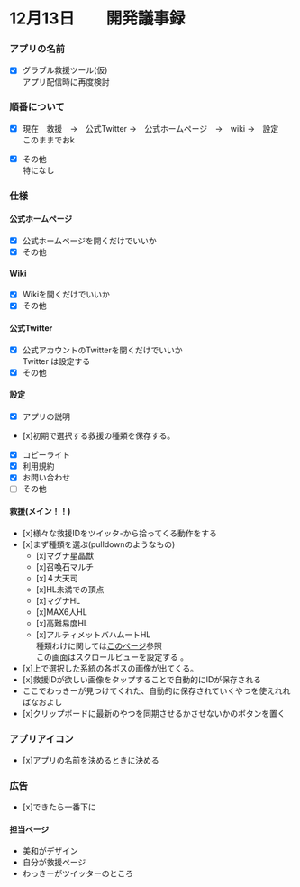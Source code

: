 # 12月13日　　開発議事録

### アプリの名前
- [x] グラブル救援ツール(仮)  
  アプリ配信時に再度検討

### 順番について
- [x] 現在　救援　→　公式Twitter →　公式ホームページ　→　wiki →　設定  
このままでおk

- [x] その他  
特になし

### 仕様
#### 公式ホームページ
- [x] 公式ホームページを開くだけでいいか
- [x] その他

#### Wiki
- [x] Wikiを開くだけでいいか
- [x] その他

#### 公式Twitter
- [x] 公式アカウントのTwitterを開くだけでいいか  
Twitter は設定する
- [x] その他

#### 設定
- [x] アプリの説明
- [x]初期で選択する救援の種類を保存する。
- [x] コピーライト
- [x] 利用規約
- [x] お問い合わせ
- [ ] その他

#### 救援(メイン！！)
- [x]様々な救援IDをツイッタ-から拾ってくる動作をする
- [x]まず種類を選ぶ(pulldownのようなもの)  
  - [x]マグナ星晶獣
  - [x]召喚石マルチ
  - [x]４大天司
  - [x]HL未満での頂点
  - [x]マグナHL
  - [x]MAX6人HL
  - [x]高難易度HL
  - [x]アルティメットバハムートHL  
  種類わけに関しては[このページ](https://kamigame.jp/グラブル/クエスト/マルチバトル/index.html#【HIGH_LEVEL.3】高難易度HLバトル)参照  
  この画面はスクロールビューを設定する 。
- [x]上で選択した系統の各ボスの画像が出てくる。
- [x]救援IDが欲しい画像をタップすることで自動的にIDが保存される
- ここでわっきーが見つけてくれた、自動的に保存されていくやつを使えれればなおよし
- [x]クリップボードに最新のやつを同期させるかさせないかのボタンを置く

### アプリアイコン
- [x]アプリの名前を決めるときに決める

### 広告
- [x]できたら一番下に

#### 担当ページ
- 美和がデザイン
- 自分が救援ページ
- わっきーがツイッターのところ

　

